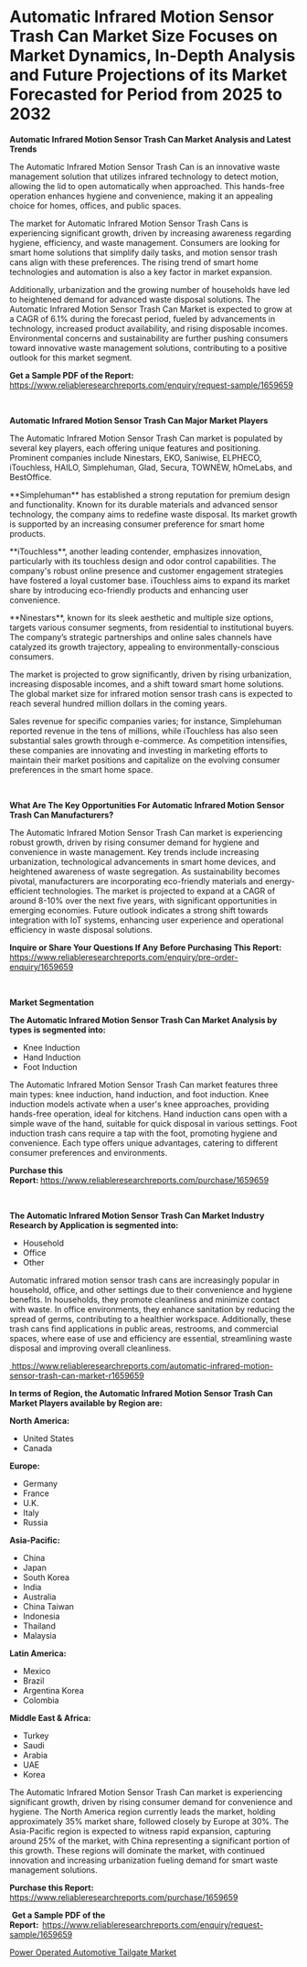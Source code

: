 <p><h1>Automatic Infrared Motion Sensor Trash Can Market Size Focuses on Market Dynamics, In-Depth Analysis and Future Projections of its Market Forecasted for Period from 2025 to 2032</h1></p><p><strong>Automatic Infrared Motion Sensor Trash Can Market Analysis and Latest Trends</strong></p>
<p><p>The Automatic Infrared Motion Sensor Trash Can is an innovative waste management solution that utilizes infrared technology to detect motion, allowing the lid to open automatically when approached. This hands-free operation enhances hygiene and convenience, making it an appealing choice for homes, offices, and public spaces. </p><p>The market for Automatic Infrared Motion Sensor Trash Cans is experiencing significant growth, driven by increasing awareness regarding hygiene, efficiency, and waste management. Consumers are looking for smart home solutions that simplify daily tasks, and motion sensor trash cans align with these preferences. The rising trend of smart home technologies and automation is also a key factor in market expansion. </p><p>Additionally, urbanization and the growing number of households have led to heightened demand for advanced waste disposal solutions. The Automatic Infrared Motion Sensor Trash Can Market is expected to grow at a CAGR of 6.1% during the forecast period, fueled by advancements in technology, increased product availability, and rising disposable incomes. Environmental concerns and sustainability are further pushing consumers toward innovative waste management solutions, contributing to a positive outlook for this market segment.</p></p>
<p><strong>Get a Sample PDF of the Report:&nbsp;</strong> <a href="https://www.reliableresearchreports.com/enquiry/request-sample/1659659?utm_campaign=3253&utm_medium=2&utm_source=Github&utm_content=ia&utm_term=24032025&utm_id=automatic-infrared-motion-sensor-trash-can">https://www.reliableresearchreports.com/enquiry/request-sample/1659659</a></p>
<p>&nbsp;</p>
<p><strong>Automatic Infrared Motion Sensor Trash Can Major Market Players</strong></p>
<p><p>The Automatic Infrared Motion Sensor Trash Can market is populated by several key players, each offering unique features and positioning. Prominent companies include Ninestars, EKO, Saniwise, ELPHECO, iTouchless, HAILO, Simplehuman, Glad, Secura, TOWNEW, hOmeLabs, and BestOffice.</p><p>**Simplehuman** has established a strong reputation for premium design and functionality. Known for its durable materials and advanced sensor technology, the company aims to redefine waste disposal. Its market growth is supported by an increasing consumer preference for smart home products.</p><p>**iTouchless**, another leading contender, emphasizes innovation, particularly with its touchless design and odor control capabilities. The company's robust online presence and customer engagement strategies have fostered a loyal customer base. iTouchless aims to expand its market share by introducing eco-friendly products and enhancing user convenience.</p><p>**Ninestars**, known for its sleek aesthetic and multiple size options, targets various consumer segments, from residential to institutional buyers. The company’s strategic partnerships and online sales channels have catalyzed its growth trajectory, appealing to environmentally-conscious consumers.</p><p>The market is projected to grow significantly, driven by rising urbanization, increasing disposable incomes, and a shift toward smart home solutions. The global market size for infrared motion sensor trash cans is expected to reach several hundred million dollars in the coming years.</p><p>Sales revenue for specific companies varies; for instance, Simplehuman reported revenue in the tens of millions, while iTouchless has also seen substantial sales growth through e-commerce. As competition intensifies, these companies are innovating and investing in marketing efforts to maintain their market positions and capitalize on the evolving consumer preferences in the smart home space.</p></p>
<p>&nbsp;</p>
<p><strong>What Are The Key Opportunities For Automatic Infrared Motion Sensor Trash Can Manufacturers?</strong></p>
<p><p>The Automatic Infrared Motion Sensor Trash Can market is experiencing robust growth, driven by rising consumer demand for hygiene and convenience in waste management. Key trends include increasing urbanization, technological advancements in smart home devices, and heightened awareness of waste segregation. As sustainability becomes pivotal, manufacturers are incorporating eco-friendly materials and energy-efficient technologies. The market is projected to expand at a CAGR of around 8-10% over the next five years, with significant opportunities in emerging economies. Future outlook indicates a strong shift towards integration with IoT systems, enhancing user experience and operational efficiency in waste disposal solutions.</p></p>
<p><strong>Inquire or Share Your Questions If Any Before Purchasing This Report:</strong> <a href="https://www.reliableresearchreports.com/enquiry/pre-order-enquiry/1659659?utm_campaign=3253&utm_medium=2&utm_source=Github&utm_content=ia&utm_term=24032025&utm_id=automatic-infrared-motion-sensor-trash-can">https://www.reliableresearchreports.com/enquiry/pre-order-enquiry/1659659</a></p>
<p>&nbsp;</p>
<p><strong>Market Segmentation</strong></p>
<p><strong>The Automatic Infrared Motion Sensor Trash Can Market Analysis by types is segmented into:</strong></p>
<p><ul><li>Knee Induction</li><li>Hand Induction</li><li>Foot Induction</li></ul></p>
<p><p>The Automatic Infrared Motion Sensor Trash Can market features three main types: knee induction, hand induction, and foot induction. Knee induction models activate when a user's knee approaches, providing hands-free operation, ideal for kitchens. Hand induction cans open with a simple wave of the hand, suitable for quick disposal in various settings. Foot induction trash cans require a tap with the foot, promoting hygiene and convenience. Each type offers unique advantages, catering to different consumer preferences and environments.</p></p>
<p><strong>Purchase this Report:&nbsp;</strong><a href="https://www.reliableresearchreports.com/purchase/1659659?utm_campaign=3253&utm_medium=2&utm_source=Github&utm_content=ia&utm_term=24032025&utm_id=automatic-infrared-motion-sensor-trash-can">https://www.reliableresearchreports.com/purchase/1659659</a></p>
<p>&nbsp;</p>
<p><strong>The Automatic Infrared Motion Sensor Trash Can Market Industry Research by Application is segmented into:</strong></p>
<p><ul><li>Household</li><li>Office</li><li>Other</li></ul></p>
<p><p>Automatic infrared motion sensor trash cans are increasingly popular in household, office, and other settings due to their convenience and hygiene benefits. In households, they promote cleanliness and minimize contact with waste. In office environments, they enhance sanitation by reducing the spread of germs, contributing to a healthier workspace. Additionally, these trash cans find applications in public areas, restrooms, and commercial spaces, where ease of use and efficiency are essential, streamlining waste disposal and improving overall cleanliness.</p></p>
<p><a href="https://www.reliableresearchreports.com/automatic-infrared-motion-sensor-trash-can-market-r1659659?utm_campaign=3253&utm_medium=2&utm_source=Github&utm_content=ia&utm_term=24032025&utm_id=automatic-infrared-motion-sensor-trash-can">&nbsp;https://www.reliableresearchreports.com/automatic-infrared-motion-sensor-trash-can-market-r1659659</a></p>
<p><strong>In terms of Region, the Automatic Infrared Motion Sensor Trash Can Market Players available by Region are:</strong></p>
<p>
    <p> <strong> North America: </strong>
        <ul>
            <li>United States</li>
            <li>Canada</li>
        </ul>
        </p> 
    <p> <strong> Europe: </strong>
        <ul>
            <li>Germany</li>
            <li>France</li>
            <li>U.K.</li>
            <li>Italy</li>
            <li>Russia</li>
        </ul>
        </p> 
    <p> <strong> Asia-Pacific: </strong>
        <ul>
            <li>China</li>
            <li>Japan</li>
            <li>South Korea</li>
            <li>India</li>
            <li>Australia</li>
            <li>China Taiwan</li>
            <li>Indonesia</li>
            <li>Thailand</li>
            <li>Malaysia</li>
        </ul>
        </p> 
    <p> <strong> Latin America: </strong>
        <ul>
            <li>Mexico</li>
            <li>Brazil</li>
            <li>Argentina Korea</li>
            <li>Colombia</li>
        </ul>
        </p> 
    <p> <strong> Middle East & Africa: </strong>
        <ul>
            <li>Turkey</li>
            <li>Saudi</li>
            <li>Arabia</li>
            <li>UAE</li>
            <li>Korea</li>
        </ul>
    </p>
    </p>
<p><p>The Automatic Infrared Motion Sensor Trash Can market is experiencing significant growth, driven by rising consumer demand for convenience and hygiene. The North America region currently leads the market, holding approximately 35% market share, followed closely by Europe at 30%. The Asia-Pacific region is expected to witness rapid expansion, capturing around 25% of the market, with China representing a significant portion of this growth. These regions will dominate the market, with continued innovation and increasing urbanization fueling demand for smart waste management solutions.</p></p>
<p><strong>Purchase this Report: </strong><a href="https://www.reliableresearchreports.com/purchase/1659659?utm_campaign=3253&utm_medium=2&utm_source=Github&utm_content=ia&utm_term=24032025&utm_id=automatic-infrared-motion-sensor-trash-can">https://www.reliableresearchreports.com/purchase/1659659</a></p>
<p>&nbsp;<strong>Get a Sample PDF of the Report:&nbsp;&nbsp;</strong><a href="https://www.reliableresearchreports.com/enquiry/request-sample/1659659?utm_campaign=3253&utm_medium=2&utm_source=Github&utm_content=ia&utm_term=24032025&utm_id=automatic-infrared-motion-sensor-trash-can">https://www.reliableresearchreports.com/enquiry/request-sample/1659659</a></p>
<p><strong></strong></p>
<p><p><a href="https://github.com/biyajausenik/Market-Research-Report-List-1/blob/main/power-operated-automotive-tailgate-market.md?utm_campaign=3253&utm_medium=2&utm_source=Github&utm_content=ia&utm_term=24032025&utm_id=automatic-infrared-motion-sensor-trash-can">Power Operated Automotive Tailgate Market</a></p></p>